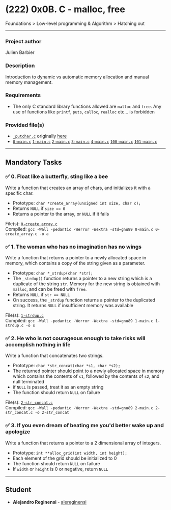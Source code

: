 # (222) 0x0B. C - malloc, free
Foundations > Low-level programming & Algorithm > Hatching out

---

### Project author
Julien Barbier

### Description
Introduction to dynamic vs automatic memory allocation and manual memory management.

### Requirements
* The only C standard library functions allowed are `malloc` and `free`. Any use of functions like `printf`, `puts`, `calloc`, `realloc` etc… is forbidden

### Provided file(s)
* [`_putchar.c`](./_putchar.c) originally [here](https://github.com/holbertonschool/_putchar.c/blob/master/_putchar.c)
* [`0-main.c`](./tests/0-main.c) [`1-main.c`](./tests/1-main.c) [`2-main.c`](./tests/2-main.c) [`3-main.c`](./tests/3-main.c) [`4-main.c`](./tests/4-main.c) [`100-main.c`](./tests/100-main.c) [`101-main.c`](./tests/101-main.c)

---

## Mandatory Tasks

### :white_check_mark: 0. Float like a butterfly, sting like a bee
Write a function that creates an array of chars, and initializes it with a specific char.

* Prototype: `char *create_array(unsigned int size, char c);`
* Returns `NULL` if `size == 0`
* Returns a pointer to the array, or `NULL` if it fails

File(s): [`0-create_array.c`](./0-create_array.c)\
Compiled: `gcc -Wall -pedantic -Werror -Wextra -std=gnu89 0-main.c 0-create_array.c -o a`

### :white_check_mark: 1. The woman who has no imagination has no wings
Write a function that returns a pointer to a newly allocated space in memory, which contains a copy of the string given as a parameter.

* Prototype: `char *_strdup(char *str);`
* The `_strdup()` function returns a pointer to a new string which is a duplicate of the string `str`. Memory for the new string is obtained with `malloc`, and can be freed with `free`.
* Returns `NULL` if `str == NULL`
* On success, the `_strdup` function returns a pointer to the duplicated string. It returns `NULL` if insufficient memory was available

File(s): [`1-strdup.c`](./1-strdup.c)\
Compiled: `gcc -Wall -pedantic -Werror -Wextra -std=gnu89 1-main.c 1-strdup.c -o s`

### :white_check_mark: 2. He who is not courageous enough to take risks will accomplish nothing in life
Write a function that concatenates two strings.

* Prototype: `char *str_concat(char *s1, char *s2);`
* The returned pointer should point to a newly allocated space in memory which contains the contents of `s1`, followed by the contents of `s2`, and null terminated
* if `NULL` is passed, treat it as an empty string
* The function should return `NULL` on failure

File(s): [`2-str_concat.c`](./2-str_concat.c)\
Compiled: `gcc -Wall -pedantic -Werror -Wextra -std=gnu89 2-main.c 2-str_concat.c -o 2-str_concat`

### :white_check_mark: 3. If you even dream of beating me you'd better wake up and apologize
Write a function that returns a pointer to a 2 dimensional array of integers.

* Prototype: `int **alloc_grid(int width, int height);`
* Each element of the grid should be initialized to 0
* The function should return `NULL` on failure
* If `width` or `height` is 0 or negative, return `NULL`

---

## Student
* **Alejandro Reginensi** - [alereginensi](github.com/alereginensi)
